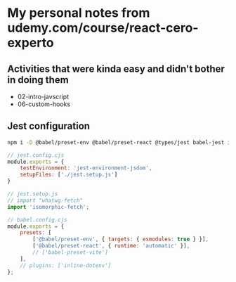 # My personal notes from udemy.com/course/react-cero-experto
## Activities that were kinda easy and didn't bother in doing them
- 02-intro-javscript
- 06-custom-hooks

## Jest configuration
```bash
npm i -D @babel/preset-env @babel/preset-react @types/jest babel-jest isomorphic-fetch jest jest-environment-jsdom @testing-library/react
```

```js
// jest.config.cjs
module.exports = {
    testEnvironment: 'jest-environment-jsdom',
    setupFiles: ['./jest.setup.js']
}
```

```js
// jest.setup.js
// import "whatwg-fetch"
import 'isomorphic-fetch';
```

```js
// babel.config.cjs
module.exports = {
    presets: [
        ['@babel/preset-env', { targets: { esmodules: true } }],
        ['@babel/preset-react', { runtime: 'automatic' }],
        // ['babel-preset-vite']
    ],
    // plugins: ['inline-dotenv']
};
```

